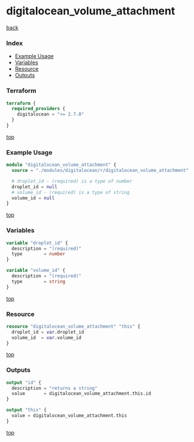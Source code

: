 # digitalocean_volume_attachment

[back](../digitalocean.md)

### Index

- [Example Usage](#example-usage)
- [Variables](#variables)
- [Resource](#resource)
- [Outputs](#outputs)

### Terraform

```terraform
terraform {
  required_providers {
    digitalocean = ">= 2.7.0"
  }
}
```

[top](#index)

### Example Usage

```terraform
module "digitalocean_volume_attachment" {
  source = "./modules/digitalocean/r/digitalocean_volume_attachment"

  # droplet_id - (required) is a type of number
  droplet_id = null
  # volume_id - (required) is a type of string
  volume_id = null
}
```

[top](#index)

### Variables

```terraform
variable "droplet_id" {
  description = "(required)"
  type        = number
}

variable "volume_id" {
  description = "(required)"
  type        = string
}
```

[top](#index)

### Resource

```terraform
resource "digitalocean_volume_attachment" "this" {
  droplet_id = var.droplet_id
  volume_id  = var.volume_id
}
```

[top](#index)

### Outputs

```terraform
output "id" {
  description = "returns a string"
  value       = digitalocean_volume_attachment.this.id
}

output "this" {
  value = digitalocean_volume_attachment.this
}
```

[top](#index)